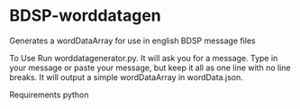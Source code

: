 # BDSP-worddatagen
 Generates a wordDataArray for use in english BDSP message files
 

To Use
 Run worddatagenerator.py. It will ask you for a message. Type in your message or paste your message, but keep it all as one line with no line breaks.
 It will output a simple wordDataArray in wordData.json.


Requirements
 python
